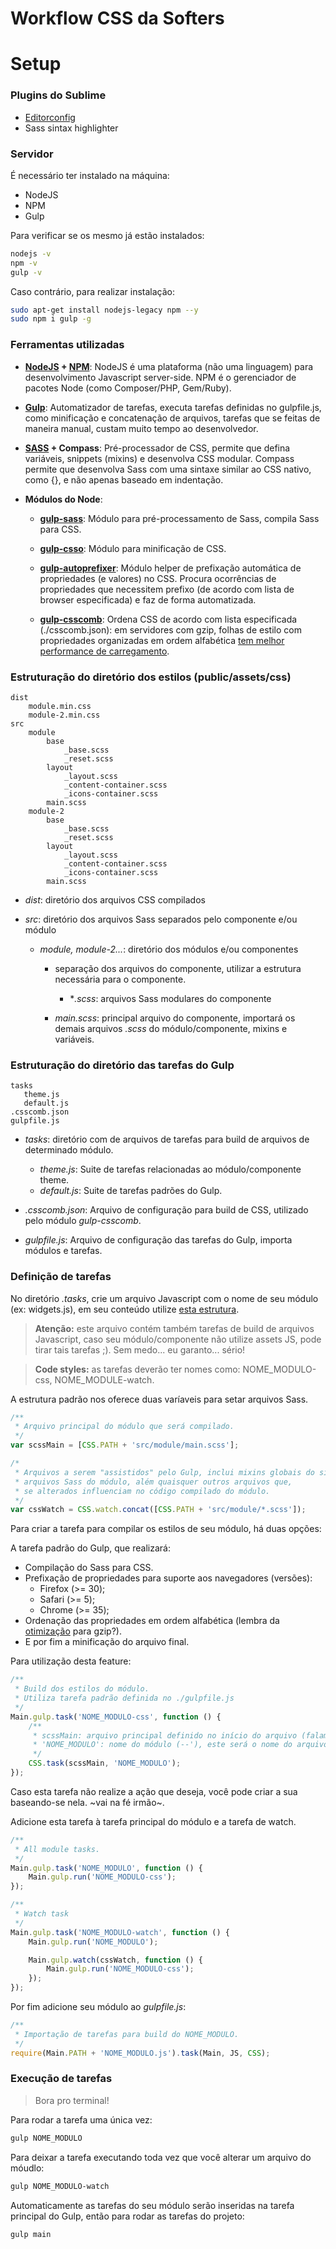 Workflow CSS da Softers
====================================================

# Setup

### Plugins do Sublime

* [Editorconfig](http://editorconfig.org)
* Sass sintax highlighter

### Servidor

É necessário ter instalado na máquina:
* NodeJS
* NPM
* Gulp

Para verificar se os mesmo já estão instalados:

```sh
nodejs -v
npm -v
gulp -v
```

Caso contrário, para realizar instalação:

```sh
sudo apt-get install nodejs-legacy npm --y
sudo npm i gulp -g
```

### Ferramentas utilizadas

* **[NodeJS](http://nodejs.com) + [NPM](http://npmjs.org)**:
NodeJS é uma plataforma (não uma linguagem) para desenvolvimento Javascript server-side. NPM é o gerenciador de pacotes Node (como Composer/PHP, Gem/Ruby).

* **[Gulp](http://gulpjs.com)**:
Automatizador de tarefas, executa tarefas definidas no gulpfile.js, como minificação e concatenação de arquivos, tarefas que se feitas de maneira manual, custam muito tempo ao desenvolvedor.

* **[SASS](http://sass-lang.com) + Compass**:
Pré-processador de CSS, permite que defina variáveis, snippets (mixins) e desenvolva CSS modular. Compass permite que desenvolva Sass com uma sintaxe similar ao CSS nativo, como {}, e não apenas baseado em indentação.

* **Módulos do Node**:

    * **[gulp-sass](https://www.npmjs.com/package/gulp-sass)**: Módulo para pré-processamento de Sass, compila Sass para CSS.

    * **[gulp-csso](https://www.npmjs.com/package/gulp-csso)**: Módulo para minificação de CSS.

    * **[gulp-autoprefixer](https://www.npmjs.com/package/gulp-autoprefixer)**: Módulo helper de prefixação automática de propriedades (e valores) no CSS. Procura ocorrências de propriedades que necessitem prefixo (de acordo com lista de browser especificada) e faz de forma automatizada.

    * **[gulp-csscomb](https://www.npmjs.com/package/gulp-csscomb)**: Ordena CSS de acordo com lista especificada (./csscomb.json): em servidores com gzip, folhas de estilo com propriedades organizadas em ordem alfabética [tem melhor performance de carregamento](http://goo.gl/roiEs8).

### Estruturação do diretório dos estilos (public/assets/css)

```
dist
    module.min.css
    module-2.min.css
src
    module
        base
            _base.scss
            _reset.scss
        layout
            _layout.scss
            _content-container.scss
            _icons-container.scss
        main.scss
    module-2
        base
            _base.scss
            _reset.scss
        layout
            _layout.scss
            _content-container.scss
            _icons-container.scss
        main.scss
```

* *dist*: diretório dos arquivos CSS compilados

* *src*: diretório dos arquivos Sass separados pelo componente e/ou módulo

    * *module, module-2...*: diretório dos módulos e/ou componentes

        * separação dos arquivos do componente, utilizar a estrutura necessária para o componente.
            * **.scss*: arquivos Sass modulares do componente

        * *main.scss*: principal arquivo do componente, importará os demais arquivos *.scss* do módulo/componente, mixins e variáveis.

### Estruturação do diretório das tarefas do Gulp

```
tasks
   theme.js
   default.js
.csscomb.json
gulpfile.js
```

* *tasks*: diretório com de arquivos de tarefas para build de arquivos de determinado módulo.

    * *theme.js*: Suite de tarefas relacionadas ao módulo/componente theme.
    * *default.js*: Suite de tarefas padrões do Gulp.

* *.csscomb.json*: Arquivo de configuração para build de CSS, utilizado pelo módulo *gulp-csscomb*.

* *gulpfile.js*: Arquivo de configuração das tarefas do Gulp, importa módulos e tarefas.

### Definição de tarefas

No diretório *.tasks*, crie um arquivo Javascript com o nome de seu módulo (ex: widgets.js), em seu conteúdo utilize [esta estrutura](http://goo.gl/7cc6NE).

> **Atenção:** este arquivo contém também tarefas de build de arquivos Javascript, caso seu módulo/componente não utilize assets JS, pode tirar tais tarefas ;). Sem medo... eu garanto... sério!

> **Code styles:** as tarefas deverão ter nomes como: NOME_MODULO-css, NOME_MODULE-watch.

A estrutura padrão nos oferece duas varíaveis para setar arquivos Sass.
```js
/**
 * Arquivo principal do módulo que será compilado.
 */
var scssMain = [CSS.PATH + 'src/module/main.scss'];

/*
 * Arquivos a serem "assistidos" pelo Gulp, inclui mixins globais do sistema e
 * arquivos Sass do módulo, além quaisquer outros arquivos que,
 * se alterados influenciam no código compilado do módulo.
 */
var cssWatch = CSS.watch.concat([CSS.PATH + 'src/module/*.scss']);
```
Para criar a tarefa para compilar os estilos de seu módulo, há duas opções:

A tarefa padrão do Gulp, que realizará:
* Compilação do Sass para CSS.
* Prefixação de propriedades para suporte aos navegadores (versões):
    * Firefox (>= 30);
    * Safari (>= 5);
    * Chrome (>= 35);
* Ordenação das propriedades em ordem alfabética (lembra da [otimização](http://goo.gl/roiEs8) para gzip?).
* E por fim a minificação do arquivo final.

Para utilização desta feature:
```js
/**
 * Build dos estilos do módulo.
 * Utiliza tarefa padrão definida no ./gulpfile.js
 */
Main.gulp.task('NOME_MODULO-css', function () {
    /**
     * scssMain: arquivo principal definido no início do arquivo (falamos dele acima).
     * 'NOME_MODULO': nome do módulo (--'), este será o nome do arquivo compilado (NOME_MODULO.min.css)
     */
    CSS.task(scssMain, 'NOME_MODULO');
});
```
Caso esta tarefa não realize a ação que deseja, você pode criar a sua baseando-se nela. ~vai na fé irmão~.

Adicione esta tarefa à tarefa principal do módulo e a tarefa de watch.
```js
/**
 * All module tasks.
 */
Main.gulp.task('NOME_MODULO', function () {
    Main.gulp.run('NOME_MODULO-css');
});

/**
 * Watch task
 */
Main.gulp.task('NOME_MODULO-watch', function () {
    Main.gulp.run('NOME_MODULO');

    Main.gulp.watch(cssWatch, function () {
        Main.gulp.run('NOME_MODULO-css');
    });
});
```
Por fim adicione seu módulo ao *gulpfile.js*:

```js
/**
 * Importação de tarefas para build do NOME_MODULO.
 */
require(Main.PATH + 'NOME_MODULO.js').task(Main, JS, CSS);
```

### Execução de tarefas

> Bora pro terminal!

Para rodar a tarefa uma única vez:
```sh
gulp NOME_MODULO
```
Para deixar a tarefa executando toda vez que você alterar um  arquivo do móudlo:
```sh
gulp NOME_MODULO-watch
```
Automaticamente as tarefas do seu módulo serão inseridas na tarefa principal do Gulp, então para rodar as tarefas do projeto:
```sh
gulp main
```